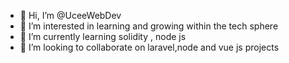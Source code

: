 - 👋 Hi, I’m @UceeWebDev
- 👀 I’m interested in learning and growing within the tech sphere
- 🌱 I’m currently learning solidity , node js
- 💞️ I’m looking to collaborate on laravel,node and vue js projects 


